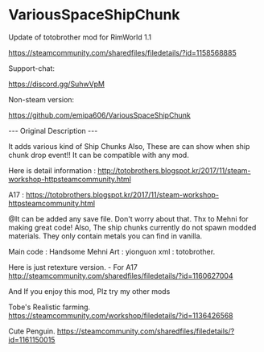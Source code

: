 # VariousSpaceShipChunk

Update of totobrother mod for RimWorld 1.1

https://steamcommunity.com/sharedfiles/filedetails/?id=1158568885

Support-chat:

https://discord.gg/SuhwVpM

Non-steam version:

https://github.com/emipa606/VariousSpaceShipChunk
	
--- Original Description ---

It adds various kind of Ship Chunks
Also, These are can show when ship chunk drop event!!
It can be compatible with any mod.

Here is detail information : http://totobrothers.blogspot.kr/2017/11/steam-workshop-httpsteamcommunity.html

A17 : https://totobrothers.blogspot.kr/2017/11/steam-workshop-httpsteamcommunity.html

@It can be added any save file. Don't worry about that. Thx to Mehni for making great code!
Also, The ship chunks currently do not spawn modded materials. They only contain metals you can find in vanilla.

Main code : Handsome Mehni
Art : yionguon
xml : totobrother.

Here is just retexture version. - For A17
http://steamcommunity.com/sharedfiles/filedetails/?id=1160627004

And If you enjoy this mod, Plz try my other mods

Tobe's Realistic farming.
https://steamcommunity.com/workshop/filedetails/?id=1136426568

Cute Penguin.
https://steamcommunity.com/sharedfiles/filedetails/?id=1161150015
